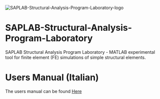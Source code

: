 ![SAPLAB-Structural-Analysis-Program-Laboratory-logo](http://www.civilml.polito.it/wp-content/uploads/2022/12/Saplab.png)

# SAPLAB-Structural-Analysis-Program-Laboratory
SAPLAB Structural Analysis Program Laboratory - MATLAB experimental tool for finite element (FE) simulations of simple structural elements.

# Users Manual (Italian)

The users manual can be found [Here](http://www.civilml.polito.it/wp-content/uploads/2022/12/MANUALE_USO.pdf)


